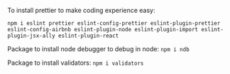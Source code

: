 To install prettier to make coding experience easy:

`npm i eslint prettier eslint-config-prettier eslint-plugin-prettier eslint-config-airbnb eslint-plugin-node eslint-plugin-import eslint-plugin-jsx-ally eslint-plugin-react`


Package to install node debugger to debug in node:
`npm i ndb`


Package to install validators:
`npm i validators`
